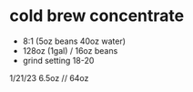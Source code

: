 # cold brew concentrate
- 8:1 (5oz beans 40oz water)
- 128oz (1gal) / 16oz beans
- grind setting 18-20



1/21/23
6.5oz // 64oz
